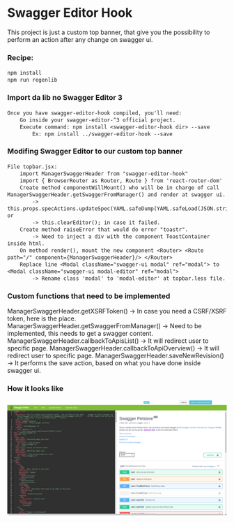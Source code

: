 # Swagger Editor Hook

This project is just a custom top banner, that give you the possibility to perform an action after any change on swagger ui.

### Recipe: ###
	npm install 
	npm run regenlib


### Import da lib no Swagger Editor 3 ###
	Once you have swagger-editor-hook compiled, you'll need:
		Go inside your swagger-editor-^3 official project.
		Execute command: npm install <swagger-editor-hook dir> --save
			Ex: npm install ../swagger-editor-hook --save


### Modifing Swagger Editor to our custom top banner ###
	File topbar.jsx:
		import ManagerSwaggerHeader from "swagger-editor-hook"
		import { BrowserRouter as Router, Route } from 'react-router-dom'
		Create method componentWillMount() who will be in charge of call ManagerSwaggerHeader.getSwaggerFromManager() and render at swagger ui.
			-> this.props.specActions.updateSpec(YAML.safeDump(YAML.safeLoad(JSON.stringify(success.data))) or
			-> this.clearEditor(); in case it failed.
		Create method raiseError that would do error "toastr".
			-> Need to inject a div with the component ToastContainer inside html.
		On method render(), mount the new component <Router> <Route path="/" component={ManagerSwaggerHeader}/> </Router>
		Replace line <Modal className="swagger-ui modal" ref="modal"> to <Modal className="swagger-ui modal-editor" ref="modal">
			-> Rename class 'modal' to 'modal-editor' at topbar.less file.


### Custom functions that need to be implemented ###
ManagerSwaggerHeader.getXSRFToken() -> In case you need a CSRF/XSRF token, here is the place.
ManagerSwaggerHeader.getSwaggerFromManager() -> Need to be implemented, this needs to get a swagger content.
ManagerSwaggerHeader.callbackToApisList() -> It will redirect user to specific page.
ManagerSwaggerHeader.callbackToApiOverview() -> It will redirect user to specific page.
ManagerSwaggerHeader.saveNewRevision() -> It performs the save action, based on what you have done inside swagger ui.

### How it looks like ###
![swagger-editor-hook](./resource/swagger-editor-hook.png)
